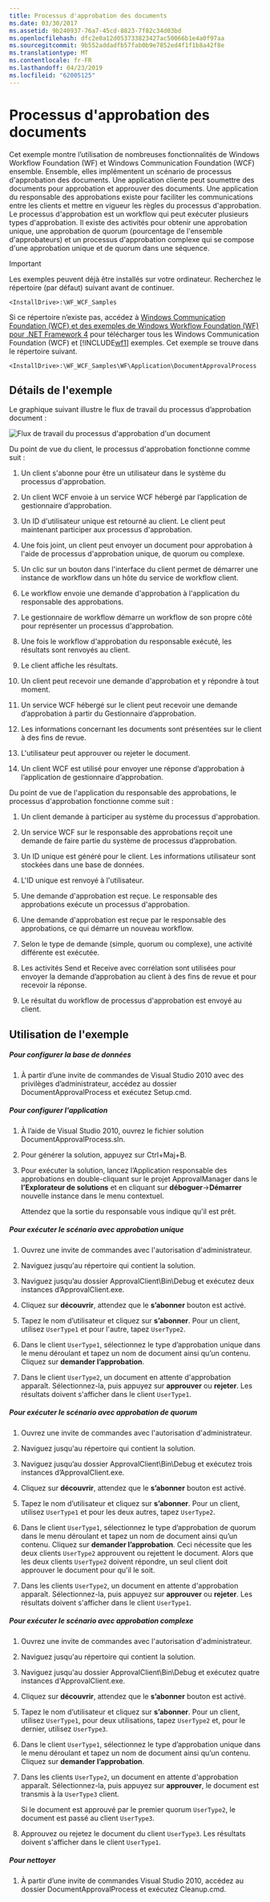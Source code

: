 ```yaml
---
title: Processus d'approbation des documents
ms.date: 03/30/2017
ms.assetid: 9b240937-76a7-45cd-8823-7f82c34d03bd
ms.openlocfilehash: dfc2e0a12d053733823427ac50066b1e4a0f97aa
ms.sourcegitcommit: 9b552addadfb57fab0b9e7852ed4f1f1b8a42f8e
ms.translationtype: MT
ms.contentlocale: fr-FR
ms.lasthandoff: 04/23/2019
ms.locfileid: "62005125"
---
```

# <a name="document-approval-process"></a>Processus d'approbation des documents
Cet exemple montre l’utilisation de nombreuses fonctionnalités de Windows Workflow Foundation (WF) et Windows Communication Foundation (WCF) ensemble. Ensemble, elles implémentent un scénario de processus d'approbation des documents. Une application cliente peut soumettre des documents pour approbation et approuver des documents. Une application du responsable des approbations existe pour faciliter les communications entre les clients et mettre en vigueur les règles du processus d'approbation. Le processus d'approbation est un workflow qui peut exécuter plusieurs types d'approbation. Il existe des activités pour obtenir une approbation unique, une approbation de quorum (pourcentage de l'ensemble d'approbateurs) et un processus d'approbation complexe qui se compose d'une approbation unique et de quorum dans une séquence.

> [!IMPORTANT]
>  Les exemples peuvent déjà être installés sur votre ordinateur. Recherchez le répertoire (par défaut) suivant avant de continuer.  
>   
>  `<InstallDrive>:\WF_WCF_Samples`  
>   
>  Si ce répertoire n’existe pas, accédez à [Windows Communication Foundation (WCF) et des exemples de Windows Workflow Foundation (WF) pour .NET Framework 4](https://go.microsoft.com/fwlink/?LinkId=150780) pour télécharger tous les Windows Communication Foundation (WCF) et [!INCLUDE[wf1](../../../../includes/wf1-md.md)] exemples. Cet exemple se trouve dans le répertoire suivant.  
>   
>  `<InstallDrive>:\WF_WCF_Samples\WF\Application\DocumentApprovalProcess`  
  
## <a name="sample-details"></a>Détails de l'exemple  
 Le graphique suivant illustre le flux de travail du processus d’approbation document :  
  
 ![Flux de travail du processus d'approbation d'un document](./media/document-approval-process/document-approval-process.jpg)  
  
 Du point de vue du client, le processus d'approbation fonctionne comme suit :  
  
1. Un client s'abonne pour être un utilisateur dans le système du processus d'approbation.  
  
2. Un client WCF envoie à un service WCF hébergé par l’application de gestionnaire d’approbation.  
  
3. Un ID d'utilisateur unique est retourné au client. Le client peut maintenant participer aux processus d'approbation.  
  
4. Une fois joint, un client peut envoyer un document pour approbation à l'aide de processus d'approbation unique, de quorum ou complexe.  
  
5. Un clic sur un bouton dans l'interface du client permet de démarrer une instance de workflow dans un hôte du service de workflow client.  
  
6. Le workflow envoie une demande d'approbation à l'application du responsable des approbations.  
  
7. Le gestionnaire de workflow démarre un workflow de son propre côté pour représenter un processus d'approbation.  
  
8. Une fois le workflow d'approbation du responsable exécuté, les résultats sont renvoyés au client.  
  
9. Le client affiche les résultats.  
  
10. Un client peut recevoir une demande d'approbation et y répondre à tout moment.  
  
11. Un service WCF hébergé sur le client peut recevoir une demande d’approbation à partir du Gestionnaire d’approbation.  
  
12. Les informations concernant les documents sont présentées sur le client à des fins de revue.  
  
13. L'utilisateur peut approuver ou rejeter le document.  
  
14. Un client WCF est utilisé pour envoyer une réponse d’approbation à l’application de gestionnaire d’approbation.  
  
 Du point de vue de l'application du responsable des approbations, le processus d'approbation fonctionne comme suit :  
  
1. Un client demande à participer au système du processus d'approbation.  
  
2. Un service WCF sur le responsable des approbations reçoit une demande de faire partie du système de processus d’approbation.  
  
3. Un ID unique est généré pour le client. Les informations utilisateur sont stockées dans une base de données.  
  
4. L'ID unique est renvoyé à l'utilisateur.  
  
5. Une demande d'approbation est reçue. Le responsable des approbations exécute un processus d'approbation.  
  
6. Une demande d'approbation est reçue par le responsable des approbations, ce qui démarre un nouveau workflow.  
  
7. Selon le type de demande (simple, quorum ou complexe), une activité différente est exécutée.  
  
8. Les activités Send et Receive avec corrélation sont utilisées pour envoyer la demande d’approbation au client à des fins de revue et pour recevoir la réponse.  
  
9. Le résultat du workflow de processus d'approbation est envoyé au client.  
  
## <a name="using-the-sample"></a>Utilisation de l'exemple  
  
##### <a name="to-set-up-the-database"></a>Pour configurer la base de données  
  
1. À partir d’une invite de commandes de Visual Studio 2010 avec des privilèges d’administrateur, accédez au dossier DocumentApprovalProcess et exécutez Setup.cmd.  
  
##### <a name="to-set-up-the-application"></a>Pour configurer l'application  
  
1. À l’aide de Visual Studio 2010, ouvrez le fichier solution DocumentApprovalProcess.sln.  
  
2. Pour générer la solution, appuyez sur Ctrl+Maj+B.  
  
3. Pour exécuter la solution, lancez l’Application responsable des approbations en double-cliquant sur le projet ApprovalManager dans le **l’Explorateur de solutions** et en cliquant sur **déboguer**->**Démarrer**  nouvelle instance dans le menu contextuel.  
  
     Attendez que la sortie du responsable vous indique qu'il est prêt.  
  
##### <a name="to-run-the-single-approval-scenario"></a>Pour exécuter le scénario avec approbation unique  
  
1. Ouvrez une invite de commandes avec l'autorisation d'administrateur.  
  
2. Naviguez jusqu'au répertoire qui contient la solution.  
  
3. Naviguez jusqu’au dossier ApprovalClient\Bin\Debug et exécutez deux instances d’ApprovalClient.exe.  
  
4. Cliquez sur **découvrir**, attendez que le **s’abonner** bouton est activé.  
  
5. Tapez le nom d’utilisateur et cliquez sur **s’abonner**. Pour un client, utilisez `UserType1` et pour l'autre, tapez `UserType2`.  
  
6. Dans le client `UserType1`, sélectionnez le type d’approbation unique dans le menu déroulant et tapez un nom de document ainsi qu’un contenu. Cliquez sur **demander l’approbation**.  
  
7. Dans le client `UserType2`, un document en attente d'approbation apparaît. Sélectionnez-la, puis appuyez sur **approuver** ou **rejeter**. Les résultats doivent s'afficher dans le client `UserType1`.  
  
##### <a name="to-run-the-quorum-approval-scenario"></a>Pour exécuter le scénario avec approbation de quorum  
  
1. Ouvrez une invite de commandes avec l'autorisation d'administrateur.  
  
2. Naviguez jusqu'au répertoire qui contient la solution.  
  
3. Naviguez jusqu’au dossier ApprovalClient\Bin\Debug et exécutez trois instances d’ApprovalClient.exe.  
  
4. Cliquez sur **découvrir**, attendez que le **s’abonner** bouton est activé.  
  
5. Tapez le nom d’utilisateur et cliquez sur **s’abonner**. Pour un client, utilisez `UserType1` et pour les deux autres, tapez `UserType2`.  
  
6. Dans le client `UserType1`, sélectionnez le type d’approbation de quorum dans le menu déroulant et tapez un nom de document ainsi qu’un contenu. Cliquez sur **demander l’approbation**. Ceci nécessite que les deux clients `UserType2` approuvent ou rejettent le document. Alors que les deux clients `UserType2` doivent répondre, un seul client doit approuver le document pour qu'il le soit.  
  
7. Dans les clients `UserType2`, un document en attente d'approbation apparaît. Sélectionnez-la, puis appuyez sur **approuver** ou **rejeter**. Les résultats doivent s'afficher dans le client `UserType1`.  
  
##### <a name="to-run-the-complex-approval-scenario"></a>Pour exécuter le scénario avec approbation complexe  
  
1. Ouvrez une invite de commandes avec l'autorisation d'administrateur.  
  
2. Naviguez jusqu'au répertoire qui contient la solution.  
  
3. Naviguez jusqu'au dossier ApprovalClient\Bin\Debug et exécutez quatre instances d'ApprovalClient.exe.  
  
4. Cliquez sur **découvrir**, attendez que le **s’abonner** bouton est activé.  
  
5. Tapez le nom d’utilisateur et cliquez sur **s’abonner**. Pour un client, utilisez `UserType1`, pour deux utilisations, tapez `UserType2` et, pour le dernier, utilisez `UserType3`.  
  
6. Dans le client `UserType1`, sélectionnez le type d’approbation unique dans le menu déroulant et tapez un nom de document ainsi qu’un contenu. Cliquez sur **demander l’approbation**.  
  
7. Dans les clients `UserType2`, un document en attente d'approbation apparaît. Sélectionnez-la, puis appuyez sur **approuver**, le document est transmis à la `UserType3` client.  
  
     Si le document est approuvé par le premier quorum `UserType2`, le document est passé au client `UserType3`.  
  
8. Approuvez ou rejetez le document du client `UserType3`. Les résultats doivent s'afficher dans le client `UserType1`.  
  
##### <a name="to-clean-up"></a>Pour nettoyer  
  
1. À partir d’une invite de commandes Visual Studio 2010, accédez au dossier DocumentApprovalProcess et exécutez Cleanup.cmd.
